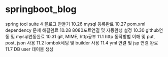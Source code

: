 # springboot_blog
spring tool suite 4
블로그 만들기
10.26 mysql 등록완료
10.27 pom.xml dependency 문제 해결완료
10.28 8080포트연결 및 자동완성 설정
10.30 github연동 및 mysql연동완료
10.31 git, MIME, http공부
11.1 http 동작방법 이해 및 put, post, json 사용
11.2 lombok세팅 및 builder 사용
11.4 yml 연결 및 jsp 연결 완료
11.7 DB user 테이블 생성
